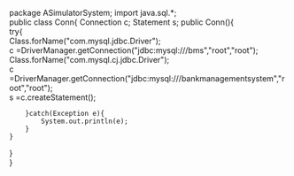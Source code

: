  package ASimulatorSystem;
import java.sql.*;  
public class Conn{
    Connection c;
    Statement s;
    public Conn(){  
        try{  
            Class.forName("com.mysql.jdbc.Driver");  
            c =DriverManager.getConnection("jdbc:mysql:///bms","root","root");    
            Class.forName("com.mysql.cj.jdbc.Driver");  
            c =DriverManager.getConnection("jdbc:mysql:///bankmanagementsystem","root","root");    
            s =c.createStatement(); 


            
        }catch(Exception e){ 
            System.out.println(e);
        }  
    }  
}  
}  
